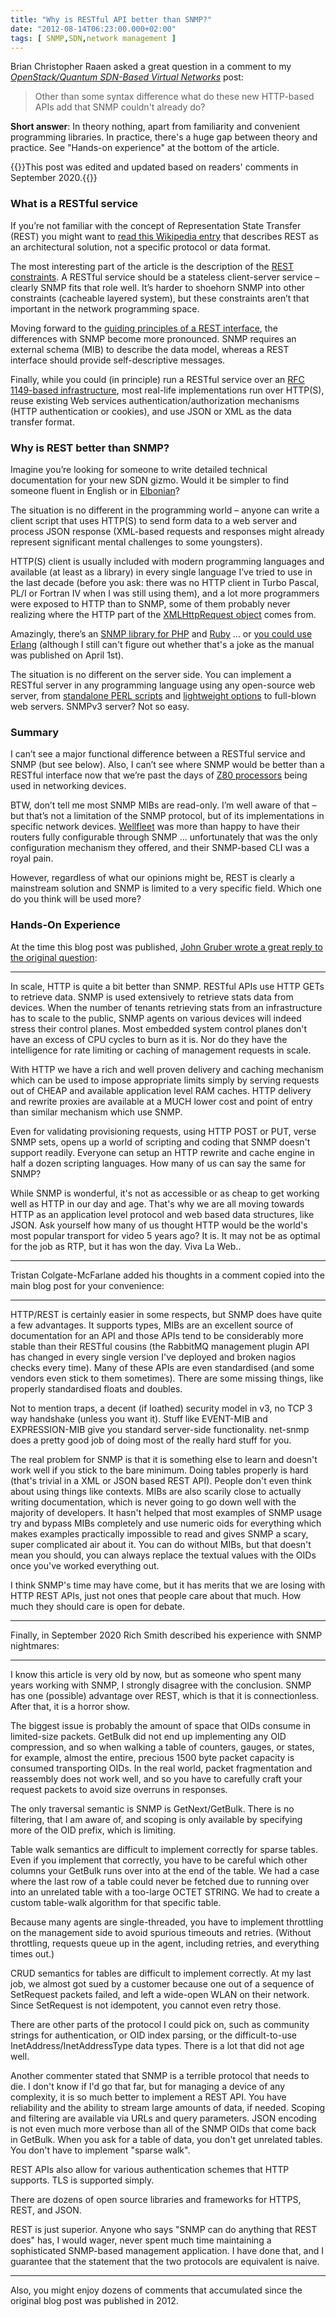 ```yaml
---
title: "Why is RESTful API better than SNMP?"
date: "2012-08-14T06:23:00.000+02:00"
tags: [ SNMP,SDN,network management ]
---
```

Brian Christopher Raaen asked a great question in a comment to my [*OpenStack/Quantum SDN-Based Virtual Networks*](/2012/08/openstackquantum-sdn-based-virtual/) post:

> Other than some syntax difference what do these new HTTP-based APIs add that SNMP couldn't already do?

**Short answer**: In theory nothing, apart from familiarity and convenient programming libraries. In practice, there's a huge gap between theory and practice. See "Hands-on experience" at the bottom of the article.
<!--more-->

{{<note>}}This post was edited and updated based on readers' comments in September 2020.{{</note>}}

### What is a RESTful service

If you’re not familiar with the concept of Representation State Transfer (REST) you might want to [read this Wikipedia entry](http://en.wikipedia.org/wiki/Representational_state_transfer) that describes REST as an architectural solution, not a specific protocol or data format.

The most interesting part of the article is the description of the [REST constraints](http://en.wikipedia.org/wiki/Representational_state_transfer#Constraints). A RESTful service should be a stateless client-server service – clearly SNMP fits that role well. It’s harder to shoehorn SNMP into other constraints (cacheable layered system), but these constraints aren’t that important in the network programming space.

Moving forward to the [guiding principles of a REST interface](http://en.wikipedia.org/wiki/Representational_state_transfer#Guiding_principles_of_the_interface), the differences with SNMP become more pronounced. SNMP requires an external schema (MIB) to describe the data model, whereas a REST interface should provide self-descriptive messages.

Finally, while you could (in principle) run a RESTful service over an [RFC 1149-based infrastructure](http://tools.ietf.org/html/rfc1149), most real-life implementations run over HTTP(S), reuse existing Web services authentication/authorization mechanisms (HTTP authentication or cookies), and use JSON or XML as the data transfer format.

### Why is REST better than SNMP?

Imagine you’re looking for someone to write detailed technical documentation for your new SDN gizmo. Would it be simpler to find someone fluent in English or in [Elbonian](http://en.wikipedia.org/wiki/Dilbert#Elbonia)?

The situation is no different in the programming world – anyone can write a client script that uses HTTP(S) to send form data to a web server and process JSON response (XML-based requests and responses might already represent significant mental challenges to some youngsters).

HTTP(S) client is usually included with modern programming languages and available (at least as a library) in every single language I’ve tried to use in the last decade (before you ask: there was no HTTP client in Turbo Pascal, PL/I or Fortran IV when I was still using them), and a lot more programmers were exposed to HTTP than to SNMP, some of them probably never realizing where the HTTP part of the [XMLHttpRequest object](http://en.wikipedia.org/wiki/XMLHttpRequest) comes from.

Amazingly, there’s an [SNMP library for PHP](http://php.net/manual/en/book.snmp.php) and [Ruby](http://snmplib.rubyforge.org) … or [you could use Erlang](http://www.erlang.org/doc/apps/snmp/index.html) (although I still can't figure out whether that's a joke as the manual was published on April 1st).

The situation is no different on the server side. You can implement a RESTful server in any programming language using any open-source web server, from [standalone PERL scripts](http://perldancer.org) and [lightweight options](http://www.lighttpd.net) to full-blown web servers. SNMPv3 server? Not so easy.

### Summary

I can’t see a major functional difference between a RESTful service and SNMP (but see below). Also, I can’t see where SNMP would be better than a RESTful interface now that we’re past the days of [Z80 processors](http://en.wikipedia.org/wiki/Zilog_Z80) being used in networking devices.

BTW, don’t tell me most SNMP MIBs are read-only. I’m well aware of that – but that’s not a limitation of the SNMP protocol, but of its implementations in specific network devices. [Wellfleet](http://en.wikipedia.org/wiki/Wellfleet_Communications) was more than happy to have their routers fully configurable through SNMP … unfortunately that was the only configuration mechanism they offered, and their SNMP-based CLI was a royal pain.

However, regardless of what our opinions might be, REST is clearly a mainstream solution and SNMP is limited to a very specific field. Which one do you think will be used more?

### Hands-On Experience

At the time this blog post was published, [John Gruber wrote a great reply to the original question](/2012/08/openstackquantum-sdn-based-virtual/#c1415977561055230319):

---

In scale, HTTP is quite a bit better than SNMP. RESTful APIs use HTTP GETs to retrieve data. SNMP is used extensively to retrieve stats data from devices. When the number of tenants retrieving stats from an infrastructure has to scale to the public, SNMP agents on various devices will indeed stress their control planes. Most embedded system control planes don't have an excess of CPU cycles to burn as it is. Nor do they have the intelligence for rate limiting or caching of management requests in scale.  
  
With HTTP we have a rich and well proven delivery and caching mechanism which can be used to impose appropriate limits simply by serving requests out of CHEAP and available application level RAM caches. HTTP delivery and rewrite proxies are available at a MUCH lower cost and point of entry than similar mechanism which use SNMP.  
  
Even for validating provisioning requests, using HTTP POST or PUT, verse SNMP sets, opens up a world of scripting and coding that SNMP doesn't support readily. Everyone can setup an HTTP rewrite and cache engine in half a dozen scripting languages. How many of us can say the same for SNMP?  
  
While SNMP is wonderful, it's not as accessible or as cheap to get working well as HTTP in our day and age. That's why we are all moving towards HTTP as an application level protocol and web based data structures, like JSON. Ask yourself how many of us thought HTTP would be the world's most popular transport for video 5 years ago? It is. It may not be as optimal for the job as RTP, but it has won the day. Viva La Web..  

---

Tristan Colgate-McFarlane added his thoughts in a comment copied into the main blog post for your convenience:

---

HTTP/REST is certainly easier in some respects, but SNMP does have quite a few advantages. It supports types, MIBs are an excellent source of documentation for an API and those APIs tend to be considerably more stable than their RESTful cousins (the RabbitMQ management plugin API has changed in every single version I've deployed and broken nagios checks every time). Many of these APIs are even standardised (and some vendors even stick to them sometimes). There are some missing things, like properly standardised floats and doubles.

Not to mention traps, a decent (if loathed) security model in v3, no TCP 3 way handshake (unless you want it). Stuff like EVENT-MIB and EXPRESSION-MIB give you standard server-side functionality. net-snmp does a pretty good job of doing most of the really hard stuff for you.

The real problem for SNMP is that it is something else to learn and doesn't work well if you stick to the bare minimum. Doing tables properly is hard (that's trivial in a XML or JSON based REST API). People don't even think about using things like contexts. MIBs are also scarily close to actually writing documentation, which is never going to go down well with the majority of developers. It hasn't helped that most examples of SNMP usage try and bypass MIBs completely and use numeric oids for everything which makes examples practically impossible to read and gives SNMP a scary, super complicated air about it. You can do without MIBs, but that doesn't mean you should, you can always replace the textual values with the OIDs once you've worked everything out.

I think SNMP's time may have come, but it has merits that we are losing with HTTP REST APIs, just not ones that people care about that much. How much they should care is open for debate.

---

Finally, in September 2020 Rich Smith described his experience with SNMP nightmares:

---

I know this article is very old by now, but as someone who spent many years working with SNMP, I strongly disagree with the conclusion. SNMP has one (possible) advantage over REST, which is that it is connectionless. After that, it is a horror show.

The biggest issue is probably the amount of space that OIDs consume in limited-size packets. GetBulk did not end up implementing any OID compression, and so when walking a table of counters, gauges, or states, for example, almost the entire, precious 1500 byte packet capacity is consumed transporting OIDs. In the real world, packet fragmentation and reassembly does not work well, and so you have to carefully craft your request packets to avoid size overruns in responses.

The only traversal semantic is SNMP is GetNext/GetBulk. There is no filtering, that I am aware of, and scoping is only available by specifying more of the OID prefix, which is limiting.

Table walk semantics are difficult to implement correctly for sparse tables. Even if you implement that correctly, you have to be careful which other columns your GetBulk runs over into at the end of the table. We had a case where the last row of a table could never be fetched due to running over into an unrelated table with a too-large OCTET STRING. We had to create a custom table-walk algorithm for that specific table.

Because many agents are single-threaded, you have to implement throttling on the management side to avoid spurious timeouts and retries. (Without throttling, requests queue up in the agent, including retries, and everything times out.)

CRUD semantics for tables are difficult to implement correctly. At my last job, we almost got sued by a customer because one out of a sequence of SetRequest packets failed, and left a wide-open WLAN on their network. Since SetRequest is not idempotent, you cannot even retry those.

There are other parts of the protocol I could pick on, such as community strings for authentication, or OID index parsing, or the difficult-to-use InetAddress/InetAddressType data types. There is a lot that did not age well.

Another commenter stated that SNMP is a terrible protocol that needs to die. I don't know if I'd go that far, but for managing a device of any complexity, it is so much better to implement a REST API. You have reliability and the ability to stream large amounts of data, if needed. Scoping and filtering are available via URLs and query parameters. JSON encoding is not even much more verbose than all of the SNMP OIDs that come back in GetBulk. When you ask for a table of data, you don't get unrelated tables. You don't have to implement "sparse walk".

REST APIs also allow for various authentication schemes that HTTP supports. TLS is supported simply.

There are dozens of open source libraries and frameworks for HTTPS, REST, and JSON.

REST is just superior. Anyone who says "SNMP can do anything that REST does" has, I would wager, never spent much time maintaining a sophisticated SNMP-based management application. I have done that, and I guarantee that the statement that the two protocols are equivalent is naive.

---

Also, you might enjoy dozens of comments that accumulated since   the original blog post was published in 2012.
